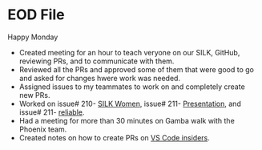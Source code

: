 # EOD File
Happy Monday

- Created meeting for an hour to teach veryone on our SILK, GitHub, reviewing PRs, and to communicate with them.
- Reviewed all the PRs and approved some of them that were good to go and asked for changes hwere work was needed.
- Assigned issues to my teammates to work on and completely create new PRs.
- Worked on issue# 210- [SILK Women](https://github.com/NoteHive/Silk-Corp-Guide/pull/310), issue# 211- [Presentation](https://github.com/NoteHive/Silk-Corp-Guide/pull/312), and issue# 211- [reliable](https://github.com/NoteHive/Silk-Corp-Guide/pull/314).
- Had a meeting for more than 30 minutes on Gamba walk with the Phoenix team.
- Created notes on how to create PRs on [VS Code insiders](https://github.com/Aini-Bashir/InfoHub/blob/main/VS%20code.md).
